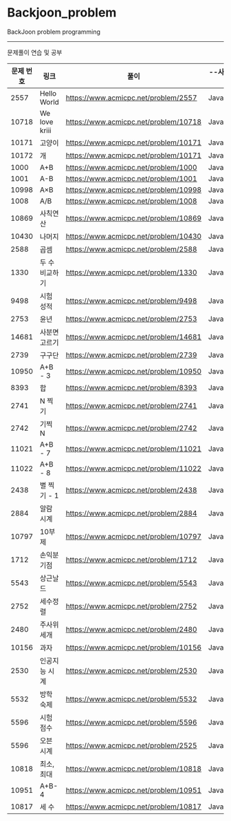# Backjoon_problem
BackJoon problem programming
<hr>
문제풀이 연습 및 공부  <br>

| 문제 번호 |                     링크                   |                             풀이                             | --사용언어--|
| --------- |-------------------------------------------| -------------------------------------------------------------| -------    |
|2557|Hello World|https://www.acmicpc.net/problem/2557|Java,Python|
|10718|We love kriii|https://www.acmicpc.net/problem/10718|Java,Python|
|10171|고양이|https://www.acmicpc.net/problem/10171|Java,Python|
|10172|개|https://www.acmicpc.net/problem/10171|Java,Python|
|1000|	A+B|https://www.acmicpc.net/problem/1000|Java,Python|
|1001|	A-B|https://www.acmicpc.net/problem/1001|Java,Python|
|10998|	A×B|https://www.acmicpc.net/problem/10998|Java,Python|
|1008|	A/B|https://www.acmicpc.net/problem/1008|Java,Python|
|10869|	사칙연산|https://www.acmicpc.net/problem/10869|Java,Python|
|10430|	나머지|https://www.acmicpc.net/problem/10430|Java,Python|
|2588|곱셈|https://www.acmicpc.net/problem/2588|Java,Python|
|1330|두 수 비교하기|https://www.acmicpc.net/problem/1330|Java,Python|
|9498|시험 성적|https://www.acmicpc.net/problem/9498|Java,Python|
|2753|	윤년|https://www.acmicpc.net/problem/2753|Java,Python|
|14681|	사분면 고르기|https://www.acmicpc.net/problem/14681|Java,Python|
|2739|구구단|https://www.acmicpc.net/problem/2739|Java,Python|
|10950|A+B - 3|https://www.acmicpc.net/problem/10950|Java,Python|
|8393|합|https://www.acmicpc.net/problem/8393|Java,Python|
|2741|N 찍기|https://www.acmicpc.net/problem/2741|Java,Python|
|2742	|	기찍 N|https://www.acmicpc.net/problem/2742|Java,Python|
|11021|A+B - 7|https://www.acmicpc.net/problem/11021|Java,Python|
|11022|	A+B - 8|https://www.acmicpc.net/problem/11022|Java,Python|
|2438|별 찍기 - 1|https://www.acmicpc.net/problem/2438|Java,Python|
|2884|알람 시계|https://www.acmicpc.net/problem/2884|Java,Python|
|10797|10부제|https://www.acmicpc.net/problem/10797|Java,Python|
|1712|손익분기점|https://www.acmicpc.net/problem/1712|Java,Python|
|5543|상근날드|https://www.acmicpc.net/problem/5543|Java,Python|
|2752|세수정렬|https://www.acmicpc.net/problem/2752|Java,Python|
|2480|주사위 세개|https://www.acmicpc.net/problem/2480|Java,Python|
|10156|과자|https://www.acmicpc.net/problem/10156|Java,Python|
|2530|인공지능 시계|https://www.acmicpc.net/problem/2530|Java,Python|
|5532|방학 숙제|https://www.acmicpc.net/problem/5532|Java,Python|
|5596|시험 점수|https://www.acmicpc.net/problem/5596|Java,Python|
|5596|오븐 시계|https://www.acmicpc.net/problem/2525|Java,Python|
|10818|최소, 최대|https://www.acmicpc.net/problem/10818|Java,Python|
|10951|A+B-4|https://www.acmicpc.net/problem/10951|Java,Python|
|10817|세 수|https://www.acmicpc.net/problem/10817|Java,Python|
